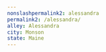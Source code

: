 ```yaml
---
﻿nonslashpermalink2: alessandra
permalink2: /alessandra/
alley: Alessandra
city: Monson
state: Maine
---
```

